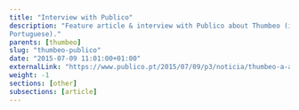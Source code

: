 ```yaml
---
title: "Interview with Publico"
description: "Feature article & interview with Publico about Thumbeo (in
Portuguese)."
parents: [thumbeo]
slug: "thumbeo-publico"
date: "2015-07-09 11:01:00+01:00"
externalLink: "https://www.publico.pt/2015/07/09/p3/noticia/thumbeo-a-app-de-boleias-personalizadas-criada-por-dois-universitarios-1823980"
weight: -1
sections: [other]
subsections: [article]
---
```

